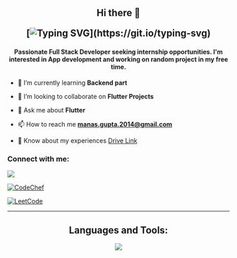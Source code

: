 <h2 align="center">Hi there 👋

[![Typing SVG](https://readme-typing-svg.demolab.com?font=Fira+Code&pause=1000&color=20C20E&multiline=true&width=540&lines=Hello+this+is+MG%2C+Welcome+to+my+Github+page.)](https://git.io/typing-svg)
</h2>

<h4 align="center">Passionate Full Stack Developer seeking internship opportunities. I'm interested in App development and working on random project in my free time.</h4>



- 🌱 I’m currently learning **Backend part**

- 👯 I’m looking to collaborate on **Flutter Projects**

- 💬 Ask me about **Flutter**

- 📫 How to reach me **manas.gupta.2014@gmail.com**

- 📄 Know about my experiences [Drive Link](https://drive.google.com/file/d/1jg-9zxz13HSMtSfYqFntzYKAC8qXkIjI/view?usp=sharing)

<h3 align="left">Connect with me:</h3>

<p align="left"> 
  <a href="https://linkedin.com/in/manus-gupta">
  <img src="https://skillicons.dev/icons?i=linkedin&perline=10">
  </a>
  
  <a href="https://www.codechef.com/users/manasji">![CodeChef](https://img.shields.io/badge/CodeChef-%23964B00.svg?style=for-the-badge&logo=CodeChef&logoColor=white)
  </a>
  <br>
<!--   [![Badge](https://cp-logo.vercel.app/leetcode/manas_ji)](https://www.leetcode.com/manas_ji) -->
  <a href="https://www.leetcode.com/manas_ji">![LeetCode](https://img.shields.io/badge/LeetCode-000000?style=for-the-badge&logo=LeetCode&logoColor=#d16c06)</a>
</p>


---



<!-- https://www.codechef.com/users/manasji -->


<!-- ###Languages and Tools:  -->
<h2 align="center">Languages and Tools:</h2>
<p align="center"> 
  <img src="https://skillicons.dev/icons?i=androidstudio,bootstrap,css,dart,discord,express,firebase,flutter,git,github,html,java,js,mongodb,nodejs,ps,py,vscode&perline=9">
</p>
<!-- 
<p align="left"> <img src="https://komarev.com/ghpvc/?username=manus-mg&label=Profile%20views&color=0e75b6&style=flat" alt="manus-mg" /> </p> -->
